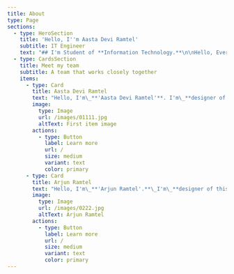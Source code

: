 ```yaml
---
title: About
type: Page
sections:
  - type: HeroSection
    title: 'Hello, I''m Aasta Devi Ramtel'
    subtitle: IT Engineer
    text: "## I'm Student of **Information Technology.**\n\nHello, Everyone I'm\_**'Aasta Devi Ramtel'**. I'm Designer. my work platform is social media and technology platform and\_**professional this work**\_in my daily life. I have learning the '**information technology**' fill has a '**student**' in fourth year of my career. I have learning the '**different type of education**' and '**skills**' in my daily life.\n\n.\n"
  - type: CardsSection
    title: Meet my team
    subtitle: A team that works closely together
    items:
      - type: Card
        title: Aasta Devi Ramtel
        text: "Hello, I'm\_**'Aasta Devi Ramtel'**. I'm\_**designer of this platform.**\_I'm a Student of '**information technology**'.\n"
        image:
          type: Image
          url: /images/01111.jpg
          altText: First item image
        actions:
          - type: Button
            label: Learn more
            url: /
            size: medium
            variant: text
            color: primary
      - type: Card
        title: Arjun Ramtel
        text: "Hello, I'm\_**'Arjun Ramtel'.**\_I'm\_**designer of this platform.**\_I'm a Student of '**information technology**'.\n"
        image:
          type: Image
          url: /images/0222.jpg
          altText: Arjun Ramtel
        actions:
          - type: Button
            label: Learn more
            url: /
            size: medium
            variant: text
            color: primary
---
```


